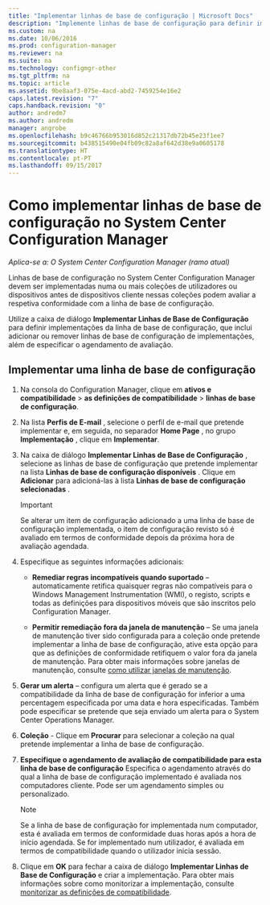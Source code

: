 ```yaml
---
title: "Implementar linhas de base de configuração | Microsoft Docs"
description: "Implemente linhas de base de configuração para definir implementações da linha de base de configuração e para adicionar ou remover linhas de base de configuração de implementações."
ms.custom: na
ms.date: 10/06/2016
ms.prod: configuration-manager
ms.reviewer: na
ms.suite: na
ms.technology: configmgr-other
ms.tgt_pltfrm: na
ms.topic: article
ms.assetid: 9be8aaf3-075e-4acd-abd2-7459254e16e2
caps.latest.revision: "7"
caps.handback.revision: "0"
author: andredm7
ms.author: andredm
manager: angrobe
ms.openlocfilehash: b9c46766b953016d852c21317db72b45e23f1ee7
ms.sourcegitcommit: b438515490e04fb09c82a8af642d38e9a0605178
ms.translationtype: HT
ms.contentlocale: pt-PT
ms.lasthandoff: 09/15/2017
---
```

# <a name="how-to-deploy-configuration-baselines-in-system-center-configuration-manager"></a>Como implementar linhas de base de configuração no System Center Configuration Manager

*Aplica-se a: O System Center Configuration Manager (ramo atual)*

Linhas de base de configuração no System Center Configuration Manager devem ser implementadas numa ou mais coleções de utilizadores ou dispositivos antes de dispositivos cliente nessas coleções podem avaliar a respetiva conformidade com a linha de base de configuração.  

Utilize a caixa de diálogo **Implementar Linhas de Base de Configuração** para definir implementações da linha de base de configuração, que inclui adicionar ou remover linhas de base de configuração de implementações, além de especificar o agendamento de avaliação.  

## <a name="deploy-a-configuration-baseline"></a>Implementar uma linha de base de configuração  

1.  Na consola do Configuration Manager, clique em **ativos e compatibilidade** > **as definições de compatibilidade** > **linhas de base de configuração**.  

3.  Na lista **Perfis de E-mail** , selecione o perfil de e-mail que pretende implementar e, em seguida, no separador **Home Page** , no grupo **Implementação** , clique em **Implementar**.  

4.  Na caixa de diálogo **Implementar Linhas de Base de Configuração** , selecione as linhas de base de configuração que pretende implementar na lista **Linhas de base de configuração disponíveis** . Clique em **Adicionar** para adicioná-las à lista **Linhas de base de configuração selecionadas** .  

    > [!IMPORTANT]  
    >  Se alterar um item de configuração adicionado a uma linha de base de configuração implementada, o item de configuração revisto só é avaliado em termos de conformidade depois da próxima hora de avaliação agendada.  

5.  Especifique as seguintes informações adicionais:  

    -   **Remediar regras incompatíveis quando suportado** – automaticamente retifica quaisquer regras não compatíveis para o Windows Management Instrumentation (WMI), o registo, scripts e todas as definições para dispositivos móveis que são inscritos pelo Configuration Manager.  

    -   **Permitir remediação fora da janela de manutenção** – Se uma janela de manutenção tiver sido configurada para a coleção onde pretende implementar a linha de base de configuração, ative esta opção para que as definições de conformidade retifiquem o valor fora da janela de manutenção. Para obter mais informações sobre janelas de manutenção, consulte [como utilizar janelas de manutenção](/sccm/core/clients/manage/collections/use-maintenance-windows).  

6.  **Gerar um alerta** – configura um alerta que é gerado se a compatibilidade da linha de base de configuração for inferior a uma percentagem especificada por uma data e hora especificadas. Também pode especificar se pretende que seja enviado um alerta para o System Center Operations Manager.  

7.  **Coleção** - Clique em **Procurar** para selecionar a coleção na qual pretende implementar a linha de base de configuração.  

8.  **Especifique o agendamento de avaliação de compatibilidade para esta linha de base de configuração** Especifica o agendamento através do qual a linha de base de configuração implementado é avaliada nos computadores cliente. Pode ser um agendamento simples ou personalizado.  

    > [!NOTE]  
    >  Se a linha de base de configuração for implementada num computador, esta é avaliada em termos de conformidade duas horas após a hora de início agendada. Se for implementado num utilizador, é avaliada em termos de compatibilidade quando o utilizador inicia sessão.  

9. Clique em **OK** para fechar a caixa de diálogo **Implementar Linhas de Base de Configuração** e criar a implementação. Para obter mais informações sobre como monitorizar a implementação, consulte [monitorizar as definições de compatibilidade](/sccm/compliance/deploy-use/monitor-compliance-settings).  
